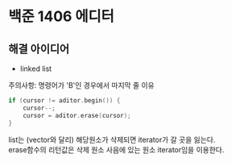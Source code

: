 백준 1406 에디터
======================
해결 아이디어
---------------------
- linked list  
  
주의사항: 명령어가 'B'인 경우에서 마지막 줄 이유
```c++
if (cursor != aditor.begin()) {
    cursor--;
    cursor = aditor.erase(cursor);
}
```
list는 (vector와 달리) 해당원소가 삭제되면 iterator가 갈 곳을 잃는다.  
erase함수의 리턴값은 삭제 원소 사음에 있는 원소 iterator임을 이용한다.
